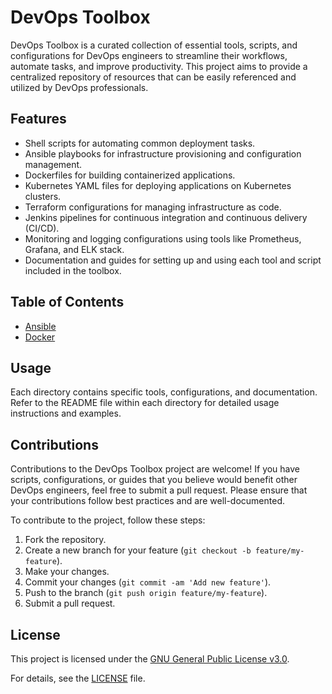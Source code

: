# DevOps Toolbox

DevOps Toolbox is a curated collection of essential tools, scripts, and configurations for DevOps engineers to streamline their workflows, automate tasks, and improve productivity. This project aims to provide a centralized repository of resources that can be easily referenced and utilized by DevOps professionals.

## Features

- Shell scripts for automating common deployment tasks.
- Ansible playbooks for infrastructure provisioning and configuration management.
- Dockerfiles for building containerized applications.
- Kubernetes YAML files for deploying applications on Kubernetes clusters.
- Terraform configurations for managing infrastructure as code.
- Jenkins pipelines for continuous integration and continuous delivery (CI/CD).
- Monitoring and logging configurations using tools like Prometheus, Grafana, and ELK stack.
- Documentation and guides for setting up and using each tool and script included in the toolbox.

## Table of Contents

- [Ansible](./ansible/README.md)
- [Docker](./docker/README.md)
<!-- - [Kubernetes](./kubernetes/README.md)
- [Terraform](./terraform/README.md)
- [Jenkins](./jenkins/README.md)
- [Monitoring](./monitoring/README.md)
- [Scripts](./scripts/README.md) -->

## Usage

Each directory contains specific tools, configurations, and documentation. Refer to the README file within each directory for detailed usage instructions and examples.

## Contributions

Contributions to the DevOps Toolbox project are welcome! If you have scripts, configurations, or guides that you believe would benefit other DevOps engineers, feel free to submit a pull request. Please ensure that your contributions follow best practices and are well-documented.

To contribute to the project, follow these steps:

1. Fork the repository.
2. Create a new branch for your feature (`git checkout -b feature/my-feature`).
3. Make your changes.
4. Commit your changes (`git commit -am 'Add new feature'`).
5. Push to the branch (`git push origin feature/my-feature`).
6. Submit a pull request.

## License

This project is licensed under the [GNU General Public License v3.0](./LICENSE).

For details, see the [LICENSE](./LICENSE) file.